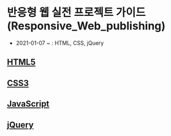 # 반응형 웹 실전 프로젝트 가이드(Responsive_Web_publishing)

- 2021-01-07 ~ : HTML, CSS, jQuery

## [HTML5](./HTML5/README.md)
## [CSS3](./CSS3/README.md)
## [JavaScript](./JavaScript/README.md)
## [jQuery](./jQuery/README.md)
